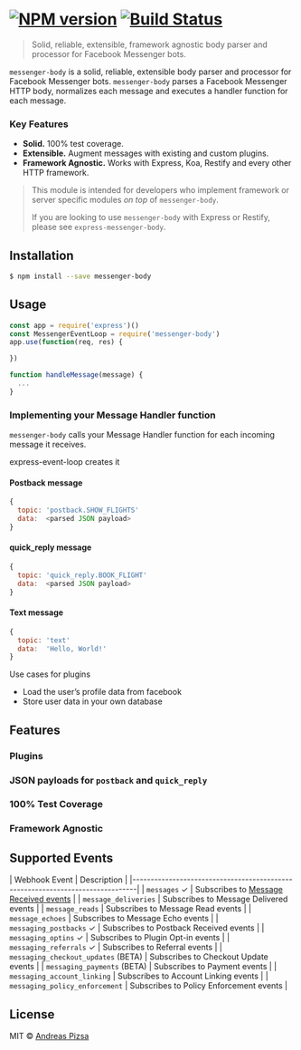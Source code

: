 #  [![NPM version](https://badge.fury.io/js/messenger-body.svg)](https://npmjs.org/package/messenger-body) [![Build Status](https://travis-ci.org/AndreasPizsa/messenger-body.svg?branch=master)](https://travis-ci.org/AndreasPizsa/messenger-body)

> Solid, reliable, extensible, framework agnostic body parser and processor for Facebook Messenger bots.

`messenger-body` is a solid, reliable, extensible body parser and processor for Facebook Messenger bots. `messenger-body` parses a Facebook Messenger HTTP body, normalizes each message and executes a handler function for each message.

### Key Features
+ **Solid.** 100% test coverage.
+ **Extensible.** Augment messages with existing and custom plugins.
+ **Framework Agnostic.** Works with Express, Koa, Restify and every other HTTP framework.

> This module is intended for developers who implement framework or server
> specific modules _on top_ of `messenger-body`.
>
> If you are looking to use `messenger-body` with Express or Restify, please
> see `express-messenger-body`.


## Installation

```sh
$ npm install --save messenger-body
```

## Usage

```js
const app = require('express')()
const MessengerEventLoop = require('messenger-body')
app.use(function(req, res) {

})

function handleMessage(message) {
  ...
}
```

### Implementing your Message Handler function

`messenger-body` calls your Message Handler function for each incoming message it receives.

express-event-loop creates it
#### Postback message
```javascript
{
  topic: 'postback.SHOW_FLIGHTS'
  data:  <parsed JSON payload>
}
```

#### quick_reply message
```javascript
{
  topic: 'quick_reply.BOOK_FLIGHT'
  data:  <parsed JSON payload>
}
```

#### Text message
```javascript
{
  topic: 'text'
  data:  'Hello, World!'
}
```

Use cases for plugins
+ Load the user’s profile data from facebook
+ Store user data in your own database

## Features

### Plugins
### JSON payloads for `postback` and `quick_reply`
### 100% Test Coverage
### Framework Agnostic



## Supported Events

| Webhook Event                     | Description                               |
|-------------------------------------------------------------------------------|
| `messages` ✓                        | Subscribes to [Message Received events](https://developers.facebook.com/docs/messenger-platform/webhook-reference/message-received)     |
| `message_deliveries`                | Subscribes to Message Delivered events    |
| `message_reads`                     | Subscribes to Message Read events         |
| `message_echoes`                    | Subscribes to Message Echo events         |
| `messaging_postbacks` ✓             | Subscribes to Postback Received events    |
| `messaging_optins` ✓                | Subscribes to Plugin Opt-in events        |
| `messaging_referrals` ✓             | Subscribes to Referral events             |
| `messaging_checkout_updates` (BETA) | Subscribes to Checkout Update events      |
| `messaging_payments` (BETA)         | Subscribes to Payment events              |
| `messaging_account_linking`         | Subscribes to Account Linking events      |
| `messaging_policy_enforcement`      | Subscribes to Policy Enforcement events   |


## License

MIT © [Andreas Pizsa](https://github.com/AndreasPizsa)
